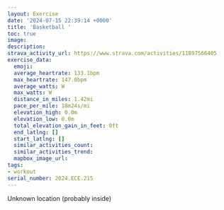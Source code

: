 ```yaml
---
layout: Exercise
date: '2024-07-15 22:39:14 +0000'
title: 'Basketball '
toc: true
image:
description:
strava_activity_url: https://www.strava.com/activities/11897566405
exercise_data:
  emoji:
  average_heartrate: 133.1bpm
  max_heartrate: 147.0bpm
  average_watts: W
  max_watts: W
  distance_in_miles: 1.42mi
  pace_per_mile: 18m24s/mi
  elevation_high: 0.0m
  elevation_low: 0.0m
  total_elevation_gain_in_feet: 0ft
  end_latlng: []
  start_latlng: []
  similar_activities_count:
  similar_activities_trend:
  mapbox_image_url:
tags:
- workout
serial_number: 2024.ECE.215
---
```

Unknown location (probably inside)

